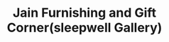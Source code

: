 ---
title: "Jain Furnishing and Gift Corner(sleepwell Gallery)"
url: /sahibabad/jain-furnishing-and-gift-corner-sleepwell-gallery/
shop: Betten
---